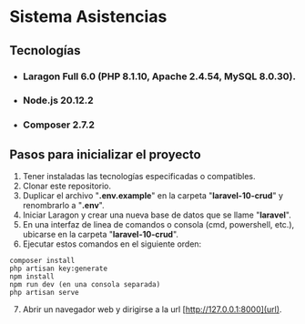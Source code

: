 # Sistema Asistencias
## Tecnologías
- ### Laragon Full 6.0 (PHP 8.1.10, Apache 2.4.54, MySQL 8.0.30).
- ### Node.js 20.12.2
- ### Composer 2.7.2
## Pasos para inicializar el proyecto
1. Tener instaladas las tecnologías especificadas o compatibles.
2. Clonar este repositorio.
3. Duplicar el archivo "**.env.example**" en la carpeta "**laravel-10-crud**" y renombrarlo a "**.env**".
4. Iniciar Laragon y crear una nueva base de datos que se llame "**laravel**".
5. En una interfaz de linea de comandos o consola (cmd, powershell, etc.), ubicarse en la carpeta "**laravel-10-crud**".
6. Ejecutar estos comandos en el siguiente orden:
  ```
  composer install
  php artisan key:generate
  npm install
  npm run dev (en una consola separada)
  php artisan serve
  ```
7. Abrir un navegador web y dirigirse a la url [http://127.0.0.1:8000](url).
